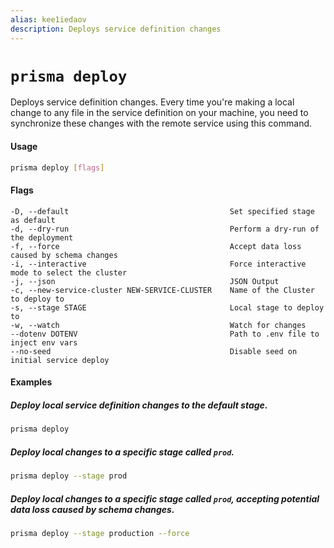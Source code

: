 ```yaml
---
alias: kee1iedaov
description: Deploys service definition changes
---
```


# `prisma deploy`

Deploys service definition changes. Every time you're making a local change to any file in the service definition on your machine, you need to synchronize these changes with the remote service using this command.

#### Usage

```sh
prisma deploy [flags]
```

#### Flags

```
-D, --default                                    Set specified stage as default
-d, --dry-run                                    Perform a dry-run of the deployment
-f, --force                                      Accept data loss caused by schema changes
-i, --interactive                                Force interactive mode to select the cluster
-j, --json                                       JSON Output
-c, --new-service-cluster NEW-SERVICE-CLUSTER    Name of the Cluster to deploy to
-s, --stage STAGE                                Local stage to deploy to
-w, --watch                                      Watch for changes
--dotenv DOTENV                                  Path to .env file to inject env vars
--no-seed                                        Disable seed on initial service deploy
```

#### Examples

##### Deploy local service definition changes to the default stage.

```sh
prisma deploy
```

##### Deploy local changes to a specific stage called `prod`.

```sh
prisma deploy --stage prod
```

##### Deploy local changes to a specific stage called `prod`, accepting potential data loss caused by schema changes.

```sh
prisma deploy --stage production --force
```
